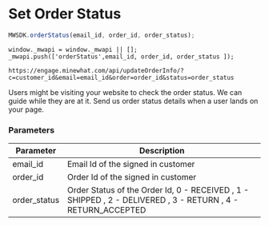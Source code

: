 # Set Order Status


```javascript
MWSDK.orderStatus(email_id, order_id, order_status);
```

```plaintext
window._mwapi = window._mwapi || [];
_mwapi.push(['orderStatus',email_id, order_id, order_status ]);
```

```shell
https://engage.minewhat.com/api/updateOrderInfo/?c=customer_id&email=email_id&order=order_id&status=order_status
```

Users might be visiting your website to check the order status. We can guide while they are at it. Send us order status details when a user lands on your page.

### Parameters

Parameter | Description
--------- | -------------
email_id | Email Id of the signed in customer
order_id | Order Id of the signed in customer
order_status | Order Status of the Order Id, 0 - RECEIVED , 1 - SHIPPED , 2 - DELIVERED , 3 - RETURN , 4 - RETURN_ACCEPTED